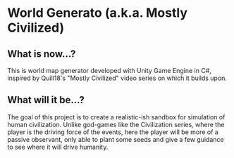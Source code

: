 # World Generato (a.k.a. Mostly Civilized)
## What is now...?
This is world map generator developed with Unity Game Engine in C#, inspired by Quill18's "Mostly Civilized" video series on which it builds upon.
## What will it be...?
The goal of this project is to create a realistic-ish sandbox for simulation of human civilization. Unlike god-games like the Civilization series, where the player is the driving force of the events, here the player will be more of a passive observant, only able to plant some seeds and give a few guidance to see where it will drive humanity.

